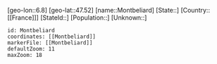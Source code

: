﻿---
location: [47.52,6.8]
mapzoom: [7,12] 
mapmarker: city 
type: City
tags:
- geo/City


SpocWebEntityId: 32564
isDeleted: false
confidential: public

---
[geo-lon::6.8]
[geo-lat::47.52]
[name::Montbeliard]
[State::]
[Country::[[France]]]
[StateId::]
[Population::]
[Unknown::]


```leaflet
id: Montbeliard
coordinates: [[Montbeliard]]
markerFile: [[Montbeliard]]
defaultZoom: 11 
maxZoom: 18
```
